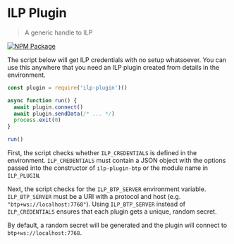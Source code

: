 # ILP Plugin

> A generic handle to ILP

[![NPM Package](https://img.shields.io/npm/v/ilp-plugin.svg?style=flat)](https://npmjs.org/package/ilp-plugin)

The script below will get ILP credentials with no setup whatsoever. You can
use this anywhere that you need an ILP plugin created from details in the
environment.

```js
const plugin = require('ilp-plugin')()

async function run() {
  await plugin.connect()
  await plugin.sendData(/* ... */)
  process.exit(0)
}

run()
```

First, the script checks whether `ILP_CREDENTIALS` is defined in the environment.
`ILP_CREDENTIALS` must contain a JSON object with the options passed into the
constructor of `ilp-plugin-btp` or the module name in `ILP_PLUGIN`.

Next, the script checks for the `ILP_BTP_SERVER` environment variable. `ILP_BTP_SERVER` must be a URI with a protocol and host (e.g. `"btp+ws://localhost:7768"`). Using `ILP_BTP_SERVER` instead of `ILP_CREDENTIALS` ensures that each plugin gets a unique, random secret.

By default, a random secret will be generated and the plugin will connect to
`btp+ws://localhost:7768`.
